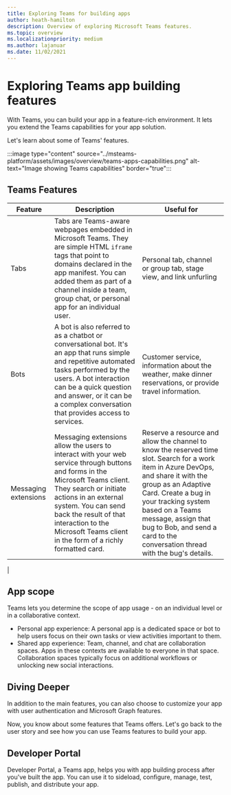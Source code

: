 ```yaml
---
title: Exploring Teams for building apps
author: heath-hamilton
description: Overview of exploring Microsoft Teams features.
ms.topic: overview
ms.localizationpriority: medium
ms.author: lajanuar
ms.date: 11/02/2021
---
```

# Exploring Teams app building features

With Teams, you can build your app in a feature-rich environment. It lets you extend the Teams capabilities for your app solution.

Let's learn about some of Teams' features.

:::image type="content" source="../msteams-platform/assets/images/overview/teams-apps-capabilities.png" alt-text="Image showing Teams capabilities" border="true":::

## Teams Features

| Feature | Description | Useful for |
| --- | --- | --- |
|Tabs | Tabs are Teams-aware webpages embedded in Microsoft Teams. They are simple HTML `iframe` tags that point to domains declared in the app manifest. You can added them as part of a channel inside a team, group chat, or personal app for an individual user. | Personal tab, channel or group tab, stage view, and link unfurling |
| Bots | A bot is also referred to as a chatbot or conversational bot. It's an app that runs simple and repetitive automated tasks performed by the users. A bot interaction can be a quick question and answer, or it can be a complex conversation that provides access to services. | Customer service, information about the weather, make dinner reservations, or provide travel information. |
| Messaging extensions | Messaging extensions allow the users to interact with your web service through buttons and forms in the Microsoft Teams client. They search or initiate actions in an external system. You can send back the result of that interaction to the Microsoft Teams client in the form of a richly formatted card. | Reserve a resource and allow the channel to know the reserved time slot. Search for a work item in Azure DevOps, and share it with the group as an Adaptive Card. Create a bug in your tracking system based on a Teams message, assign that bug to Bob, and send a card to the conversation thread with the bug's details. |
|

## App scope

Teams lets you determine the scope of app usage - on an individual level or in a collaborative context.

- Personal app experience: A personal app is a dedicated space or bot to help users focus on their own tasks or view activities important to them.
- Shared app experience: Team, channel, and chat are collaboration spaces. Apps in these contexts are available to everyone in that space. Collaboration spaces typically focus on additional workflows or unlocking new social interactions.

## Diving Deeper

In addition to the main features, you can also choose to customize your app with user authentication and Microsoft Graph features.

Now, you know about some features that Teams offers. Let's go back to the user story and see how you can use Teams features to build your app.

## Developer Portal

Developer Portal, a Teams app, helps you with app building process after you've built the app.
You can use it to sideload, configure, manage, test, publish, and distribute your app.
